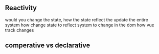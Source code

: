 

## Reactivity
would you change the state, how the state reflect the update the entire system
how change state to reflect system to change in the dom
how vue track changes

## comperative vs declarative
